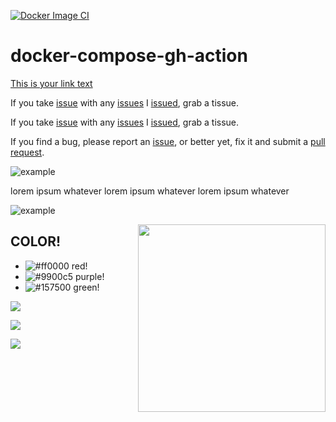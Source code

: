 [![Docker Image CI](https://github.com/anubx/docker-compose-gh-action/actions/workflows/docker-image.yml/badge.svg?branch=main)](https://github.com/anubx/docker-compose-gh-action/actions/workflows/docker-image.yml)
# docker-compose-gh-action

[This is your link text](http://anubx.com/)

If you take [issue](http://anubx.com/) with any [issues](http://anubx.com/)
I [issued](http://anubx.com/), grab a tissue.

If you take [issue][issues] with any [issues][issues]
I [issued][issues], grab a tissue.

If you find a bug, please report an [issue][issues], or better yet,
fix it and submit a [pull request][pulls].

  [issues]:    https://anubx.com
  [pulls]:     https://anubx.com


[example]: https://img.freepik.com/free-vector/blue-bright-technological-background_36402-430.jpg?size=626&ext=jpg "example image"

![example]

lorem ipsum whatever lorem ipsum whatever lorem ipsum whatever

![example]


[//]: # (This comment won't be rendered to the visitor!)


<img src="https://img.freepik.com/free-vector/blue-bright-technological-background_36402-430.jpg?size=626&ext=jpg" width=300 align=right>

## COLOR!

- ![#ff0000](https://placehold.it/12/ff0000?text=+) red!
- ![#9900c5](https://placehold.it/15/9900c5?text=+) purple!
- ![#157500](https://placehold.it/20/157500?text=+) green!

![](https://placehold.it/400x90/ff0000/000000?text=IMPORTANT!)

![](https://placehold.it/400x90/ff6600/000?text=WARNING!)

![](https://placehold.it/350x90/009955/fff?text=SUCCESS!)



